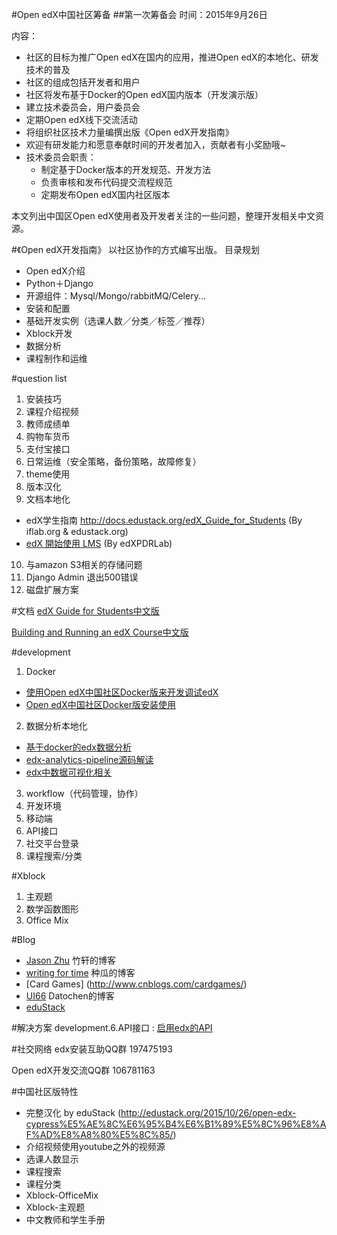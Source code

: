 #Open edX中国社区筹备
##第一次筹备会
时间：2015年9月26日

内容：
* 社区的目标为推广Open edX在国内的应用，推进Open edX的本地化、研发技术的普及
* 社区的组成包括开发者和用户
* 社区将发布基于Docker的Open edX国内版本（开发演示版） 
* 建立技术委员会，用户委员会
* 定期Open edX线下交流活动
* 将组织社区技术力量编撰出版《Open edX开发指南》
* 欢迎有研发能力和愿意奉献时间的开发者加入，贡献者有小奖励哦~
* 技术委员会职责：
    * 制定基于Docker版本的开发规范、开发方法
    * 负责审核和发布代码提交流程规范
    * 定期发布Open edX国内社区版本

本文列出中国区Open edX使用者及开发者关注的一些问题，整理开发相关中文资源。

#《Open edX开发指南》
以社区协作的方式编写出版。
目录规划
* Open edX介绍
* Python＋Django
* 开源组件：Mysql/Mongo/rabbitMQ/Celery...
* 安装和配置
* 基础开发实例（选课人数／分类／标签／推荐）
* Xblock开发
* 数据分析
* 课程制作和运维

#question list
1. 安装技巧
2. 课程介绍视频
3. 教师成绩单
4. 购物车货币
5. 支付宝接口
6. 日常运维（安全策略，备份策略，故障修复）
7. theme使用
8. 版本汉化
9. 文档本地化    
  *  edX学生指南  http://docs.edustack.org/edX_Guide_for_Students (By iflab.org & edustack.org)
  *  [edX 開始使用 LMS](http://edx-lms-zhtw.readthedocs.org/zh_TW/latest/read_me.html) (By edXPDRLab)
10. 与amazon S3相关的存储问题
11. Django Admin 退出500错误
12. 磁盘扩展方案

#文档
[edX Guide for Students中文版](http://docs.edustack.org/edX_Guide_for_Students/)

[Building and Running an edX Course中文版](http://docs.edustack.org/Building_and_Running_an_edX_Course/)

#development
1. Docker
  * [使用Open edX中国社区Docker版来开发调试edX](http://wwj718.github.io/edx-cypress-cn-for-deveiopment.html)
  * [Open edX中国社区Docker版安装使用](http://wwj718.github.io/edx-cypress-cn-install-and-use.html)

2. 数据分析本地化
  * [基于docker的edx数据分析](http://wwj718.github.io/edx-data-analysis-on-docker.html)
  * [edx-analytics-pipeline源码解读](http://wwj718.github.io/edx-analytics-pipeline-code-analysis.html)
  * [edx中数据可视化相关](http://wwj718.github.io/edx-insight.html)
3. workflow（代码管理，协作）
4. 开发环境
5. 移动端
6. API接口
7. 社交平台登录
8. 课程搜索/分类

#Xblock
1. 主观题
2. 数学函数图形
3. Office Mix

#Blog
*  [Jason Zhu](https://www.idefs.com/) 竹轩的博客
*  [writing for time](http://wwj718.github.io/category/edx.html)  种瓜的博客
*  [Card Games] (http://www.cnblogs.com/cardgames/)
*  [UI66](http://UI66.com/)  Datochen的博客
*  [eduStack](http://edustack.org/)

#解决方案
development.6.API接口 : [启用edx的API](http://wwj718.github.io/edx-api.html)

#社交网络
edx安装互助QQ群 197475193

Open edX开发交流QQ群 106781163

#中国社区版特性
* 完整汉化 by eduStack (http://edustack.org/2015/10/26/open-edx-cypress%E5%AE%8C%E6%95%B4%E6%B1%89%E5%8C%96%E8%AF%AD%E8%A8%80%E5%8C%85/)
* 介绍视频使用youtube之外的视频源
* 选课人数显示
* 课程搜索
* 课程分类
* Xblock-OfficeMix
* Xblock-主观题
* 中文教师和学生手册